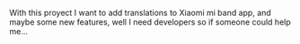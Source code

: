 With this proyect I want to add translations to Xiaomi mi band app, and maybe some new features, well I need developers so if someone could help me...
